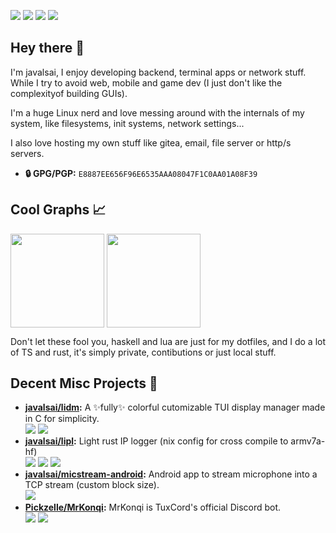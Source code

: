 ![](https://img.shields.io/badge/Artix-10A0CC?style=for-the-badge&logo=artixlinux&logoColor=white)
![](https://img.shields.io/badge/Wayland-CA9C01?style=for-the-badge&logo=wayland&logoColor=white)
![](https://img.shields.io/badge/Hyprland-468fa0?style=for-the-badge&logo=hyprland&logoColor=white)
![](https://img.shields.io/badge/AMD-ED1C24?style=for-the-badge&logo=amd&logoColor=white)

## Hey there 👋
I'm javalsai, I enjoy developing backend, terminal apps or network stuff. While I try to avoid web, mobile and game dev (I just don't like the complexityof building GUIs).

I'm a huge Linux nerd and love messing around with the internals of my system, like filesystems, init systems, network settings...

I also love hosting my own stuff like gitea, email, file server or http/s servers.

* **🔒 GPG/PGP:** `E8887EE656F96E6535AAA08047F1C0AA01A08F39`

## Cool Graphs 📈
<span><img height=150 align="center" src="https://github-readme-stats.vercel.app/api?username=javalsai&show_icons=true&title_color=d55&icon_color=d55&text_color=bbb&bg_color=222&border_radius=7&hide_border=false&border_color=d55" /></span>
<span><img height=150 align="center" src="https://github-readme-stats.vercel.app/api/top-langs?username=javalsai&show_icons=true&title_color=d55&icon_color=d55&text_color=bbb&bg_color=222&border_radius=7&hide_border=false&border_color=d55&layout=compact&langs_count=8&card_width=400&card_height=150" /></span>

Don't let these fool you, haskell and lua are just for my dotfiles, and I do a lot of TS and rust, it's simply private, contibutions or just local stuff.

## Decent Misc Projects 📝
* **[javalsai/lidm](https://github.com/javalsai/lidm):** A ✨fully✨ colorful cutomizable TUI display manager made in C for simplicity. \
![](https://img.shields.io/badge/C-00599C?style=for-the-badge&logo=c&logoColor=graywhite)
![](https://img.shields.io/badge/Make-6D00CC?style=for-the-badge&logo=make&logoColor=graywhite)
* **[javalsai/lipl](https://github.com/javalsai/lipl):** Light rust IP logger (nix config for cross compile to armv7a-hf) \
![](https://img.shields.io/badge/Rust-f70?style=for-the-badge&logo=rust&logoColor=white)
![](https://img.shields.io/badge/Nix-5277C3?style=for-the-badge&logo=nixos&logoColor=white)
![](https://img.shields.io/badge/Actix-000?style=for-the-badge&logo=actix&logoColor=white)
* **[javalsai/micstream-android](https://github.com/javalsai/micstream-android):** Android app to stream microphone into a TCP stream (custom block size). \
![](https://img.shields.io/badge/Kotlin-0095D5?&style=for-the-badge&logo=kotlin&logoColor=white)
* **[Pickzelle/MrKonqi](https://github.com/Pickzelle/MrKonqi):** MrKonqi is TuxCord's official Discord bot. \
![](https://img.shields.io/badge/Javascript-CA9C01?style=for-the-badge&logo=javascript&logoColor=white)
![](https://img.shields.io/badge/NVM-000?style=for-the-badge&logo=nvm&logoColor=white)
<!-- Cooler badges for when my PR gets merged -->
<!-- ![](https://img.shields.io/badge/TypeScript-007ACC?style=for-the-badge&logo=typescript&logoColor=white) -->
<!-- ![](https://img.shields.io/badge/BunJS-000?style=for-the-badge&logo=bun&logoColor=white) -->
